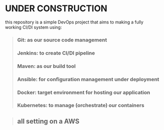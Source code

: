 # UNDER CONSTRUCTION 


this repository is a simple DevOps project that aims to making a fully working CI/DI system using:
>### Git: as our source code management
>### Jenkins: to create CI/DI pipeline
>### Maven: as our build tool
>### Ansible: for configuration management under deployment
>### Docker: target environment for hosting our application
>### Kubernetes: to manage (orchestrate) our containers

>## all setting on a AWS 




